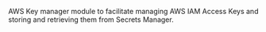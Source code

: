 AWS Key manager module to facilitate managing AWS IAM Access Keys and storing and retrieving them from Secrets Manager.
